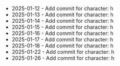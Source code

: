 - 2025-01-12 - Add commit for character: h
- 2025-01-13 - Add commit for character: h
- 2025-01-14 - Add commit for character: h
- 2025-01-15 - Add commit for character: h
- 2025-01-16 - Add commit for character: h
- 2025-01-17 - Add commit for character: h
- 2025-01-18 - Add commit for character: h
- 2025-01-22 - Add commit for character: h
- 2025-01-26 - Add commit for character: h
